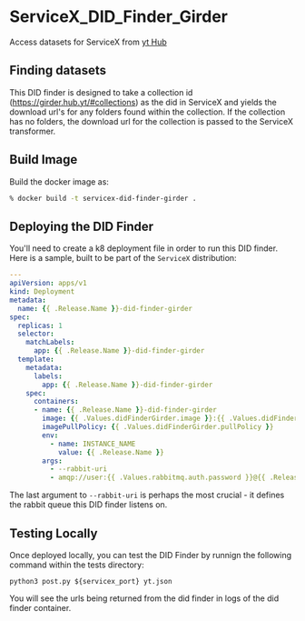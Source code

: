 # ServiceX_DID_Finder_Girder
 Access datasets for ServiceX from [yt Hub](https://girder.hub.yt/)

## Finding datasets

This DID finder is designed to take a collection id (https://girder.hub.yt/#collections) as the did in ServiceX and yields the download url's for any folders found within the collection. If the collection has no folders, the download url for the collection is passed to the ServiceX transformer.

## Build Image

Build the docker image as:

```bash
% docker build -t servicex-did-finder-girder .
```

## Deploying the DID Finder

You'll need to create a k8 deployment file in order to run this DID finder. Here is a sample, built to be part of the `ServiceX` distribution:

```yaml
---
apiVersion: apps/v1
kind: Deployment
metadata:
  name: {{ .Release.Name }}-did-finder-girder
spec:
  replicas: 1
  selector:
    matchLabels:
      app: {{ .Release.Name }}-did-finder-girder
  template:
    metadata:
      labels:
        app: {{ .Release.Name }}-did-finder-girder
    spec:
      containers:
      - name: {{ .Release.Name }}-did-finder-girder
        image: {{ .Values.didFinderGirder.image }}:{{ .Values.didFinderGirder.tag }}
        imagePullPolicy: {{ .Values.didFinderGirder.pullPolicy }}
        env:
          - name: INSTANCE_NAME
            value: {{ .Release.Name }}
        args:
          - --rabbit-uri
          - amqp://user:{{ .Values.rabbitmq.auth.password }}@{{ .Release.Name }}-rabbitmq:5672
```

The last argument to `--rabbit-uri` is perhaps the most crucial - it defines the rabbit queue this DID finder listens on.

## Testing Locally

Once deployed locally, you can test the DID Finder by runnign the following command within the tests directory:

```
python3 post.py ${servicex_port} yt.json
```

You will see the urls being returned from the did finder in logs of the did finder container.


